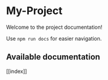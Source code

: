 # My-Project

Welcome to the project documentation!

Use `npm run docs` for easier navigation.

## Available documentation

[[index]]
